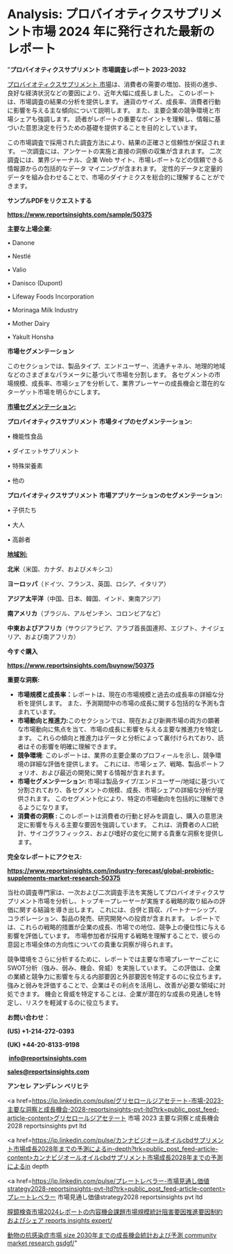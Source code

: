 # Analysis: プロバイオティクスサプリメント市場 2024 年に発行された最新のレポート

"<strong>プロバイオティクスサプリメント 市場調査レポート 2023-2032</strong>

<a href=https://www.reportsinsights.com/sample/50375>プロバイオティクスサプリメント 市場</a>は、消費者の需要の増加、技術の進歩、良好な経済状況などの要因により、近年大幅に成長しました。 このレポートは、市場調査の結果の分析を提供します。 通貨のサイズ、成長率、消費者行動に影響を与える主な傾向について説明します。 また、主要企業の競争環境と市場シェアも強調します。 読者がレポートの重要なポイントを理解し、情報に基づいた意思決定を行うための基礎を提供することを目的としています。

この市場調査で採用された調査方法により、結果の正確さと信頼性が保証されます。 一次調査には、アンケートの実施と直接の洞察の収集が含まれます。 二次調査には、業界ジャーナル、企業 Web サイト、市場レポートなどの信頼できる情報源からの包括的なデータ マイニングが含まれます。 定性的データと定量的データを組み合わせることで、市場のダイナミクスを総合的に理解することができます。

<strong><b>サンプルPDFをリクエストする</b></strong>

<a href=https://www.reportsinsights.com/sample/50375><strong><u>https://www.reportsinsights.com/sample/50375</u></strong></a>

<strong>主要な上場企業:</strong>

• Danone

• Nestlé

• Valio

• Danisco (Dupont)

• Lifeway Foods Incorporation

• Morinaga Milk Industry

• Mother Dairy

• Yakult Honsha

<strong>市場セグメンテーション</strong>

このセクションでは、製品タイプ、エンドユーザー、流通チャネル、地理的地域などのさまざまなパラメータに基づいて市場を分割します。 各セグメントの市場規模、成長率、市場シェアを分析して、業界プレーヤーの成長機会と潜在的なターゲット市場を明らかにします。

<strong><u>市場セグメンテーション</u></strong><strong><u>:</u></strong>

<strong>プロバイオティクスサプリメント 市場タイプのセグメンテーション:</strong>

• 機能性食品

• ダイエットサプリメント

• 特殊栄養素

• 他の

<strong>プロバイオティクスサプリメント 市場アプリケーションのセグメンテーション:</strong>

• 子供たち

• 大人

• 高齢者

<strong><u>地域別</u></strong><strong><u>:</u></strong>

<strong>北米</strong>（米国、カナダ、およびメキシコ）

<strong>ヨーロッパ</strong>（ドイツ、フランス、英国、ロシア、イタリア）

<strong>アジア太平洋</strong>（中国、日本、韓国、インド、東南アジア）

<strong>南アメリカ</strong>（ブラジル、アルゼンチン、コロンビアなど）

<strong>中東およびアフリカ</strong>（サウジアラビア、アラブ首長国連邦、エジプト、ナイジェリア、および南アフリカ）

<strong>今すぐ購入</strong>

<a href=https://www.reportsinsights.com/buynow/50375><strong><u>https://www.reportsinsights.com/buynow/50375</u></strong></a>

<strong>重要な洞察:</strong>
<ul>
  <li><strong>市場規模と成長率：</strong>レポートは、現在の市場規模と過去の成長率の詳細な分析を提供します。 また、予測期間中の市場の成長に関する包括的な予測も含まれています。</li>
  <li><strong>市場動向と推進力:</strong>このセクションでは、現在および新興市場の両方の顕著な市場動向に焦点を当て、市場の成長に影響を与える主要な推進力を特定します。 これらの傾向と推進力はデータと分析によって裏付けられており、読者はその影響を明確に理解できます。</li>
  <li><strong>競争環境</strong>: このレポートは、業界の主要企業のプロフィールを示し、競争環境の詳細な評価を提供します。 これには、市場シェア、戦略、製品ポートフォリオ、および最近の開発に関する情報が含まれます。</li>
  <li><strong>市場セグメンテーション: </strong>市場は製品タイプ/エンドユーザー/地域に基づいて分割されており、各セグメントの規模、成長、市場シェアの詳細な分析が提供されます。 このセグメント化により、特定の市場動向を包括的に理解できるようになります。</li>
  <li><strong>消費者の洞察 : </strong>このレポートは消費者の行動と好みを調査し、購入の意思決定に影響を与える主要な要因を強調しています。 これは、消費者の人口統計、サイコグラフィックス、および嗜好の変化に関する貴重な洞察を提供します。</li>
</ul>
<strong>完全なレポートにアクセス:</strong>

<a href=https://www.reportsinsights.com/industry-forecast/global-probiotic-supplements-market-research-50375><strong><u><b>https://www.reportsinsights.com/industry-forecast/global-probiotic-supplements-market-research-50375</b></u></strong></a>

当社の調査専門家は、一次および二次調査手法を実施してプロバイオティクスサプリメント市場を分析し、トップキープレーヤーが実施する戦略的取り組みの評価に関する結論を導き出します。 これには、合併と買収、パートナーシップ、コラボレーション、製品の発売、研究開発への投資が含まれます。 レポートでは、これらの戦略的措置が企業の成長、市場での地位、競争上の優位性に与える影響を評価しています。 市場参加者が採用する戦略を理解することで、彼らの意図と市場全体の方向性についての貴重な洞察が得られます。

競争環境をさらに分析するために、レポートでは主要な市場プレーヤーごとにSWOT分析（強み、弱み、機会、脅威）を実施しています。 この評価は、企業の業績と競争力に影響を与える内部要因と外部要因を特定するのに役立ちます。 強みと弱みを評価することで、企業はその利点を活用し、改善が必要な領域に対処できます。 機会と脅威を特定することは、企業が潜在的な成長の見通しを特定し、リスクを軽減するのに役立ちます。

<strong>お問い合わせ：</strong>

<strong>(US) +1-214-272-0393</strong>

<strong>(UK) +44-20-8133-9198</strong>

<strong> </strong><a href=info@reportsinsights.com><strong><u>info@reportsinsights.com</u></strong></a>

<a href=sales@reportsinsights.com><strong><u>sales@reportsinsights.com</u></strong></a>

<strong>アンセレ アンデレン ベリヒテ</strong>

<a href=https://jp.linkedin.com/pulse/グリセロールジアセテート-市場-2023-主要な洞察と成長機会-2028-reportsinsights-pvt-ltd?trk=public_post_feed-article-content>グリセロールジアセテート 市場 2023 主要な洞察と成長機会 2028 reportsinsights pvt ltd</a>

<a href=https://jp.linkedin.com/pulse/カンナビジオールオイルcbdサプリメント市場成長2028年までの予測によるin-depth?trk=public_post_feed-article-content>カンナビジオールオイルcbdサプリメント市場成長2028年までの予測によるin depth</a>

<a href=https://jp.linkedin.com/pulse/プレートレベラー-市場見通し価値strategy2028-reportsinsights-pvt-ltd?trk=public_post_feed-article-content>プレートレベラー 市場見通し価値strategy2028 reportsinsights pvt ltd</a>

<a href=https://www.linkedin.com/pulse/膣鏡検査市場2024レポートの内容機会課題市場規模統計阻害要因推進要因制約およびシェア-reports-insights-expert/>膣鏡検査市場2024レポートの内容機会課題市場規模統計阻害要因推進要因制約およびシェア reports insights expert/</a>

<a href=https://www.linkedin.com/pulse/動物の抗感染症市場-size-2030年までの成長機会統計および予測-community-market-research-gsdgf/>動物の抗感染症市場 size 2030年までの成長機会統計および予測 community market research gsdgf/</a>"

